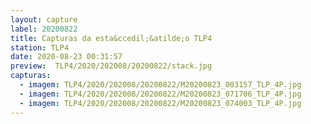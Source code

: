 ```yaml
---
layout: capture
label: 20200822
title: Capturas da esta&ccedil;&atilde;o TLP4
station: TLP4
date: 2020-08-23 00:31:57
preview:  TLP4/2020/202008/20200822/stack.jpg
capturas:
  - imagem: TLP4/2020/202008/20200822/M20200823_003157_TLP_4P.jpg
  - imagem: TLP4/2020/202008/20200822/M20200823_071706_TLP_4P.jpg
  - imagem: TLP4/2020/202008/20200822/M20200823_074003_TLP_4P.jpg
---
```

